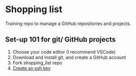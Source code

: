 # Shopping list

Training repo to manage a GitHub repositories and projects.


## Set-up 101 for git/ GitHub projects

1. Choose your code editor (I recommend VSCode)
2. Download and install git, and create a GitHub account
3. Fork shopping_list repo
4. [Create an ssh key](https://www.youtube.com/watch?v=a-zX_qc2S-M)

